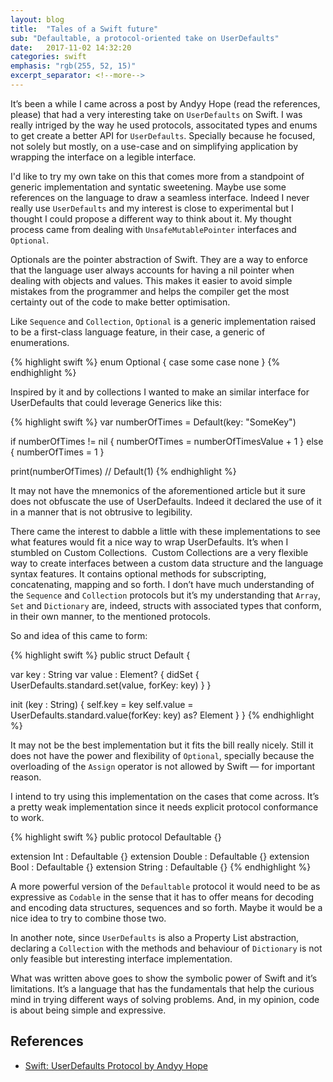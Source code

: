 ```yaml
---
layout: blog
title:  "Tales of a Swift future"
sub: "Defaultable, a protocol-oriented take on UserDefaults"
date:   2017-11-02 14:32:20
categories: swift
emphasis: "rgb(255, 52, 15)"
excerpt_separator: <!--more-->
---
```


It’s been a while I came across a post by Andyy Hope (read the references, please) that had a very interesting take on `UserDefaults` on Swift.
I was really intriged by the way he used protocols, associtated types and enums to get create a better API for `UserDefaults`.
Specially because he focused, not solely but mostly, on a use-case and on simplifying application by wrapping the interface on a legible interface.

<!--more-->

I'd like to try my own take on this that comes more from a standpoint of generic implementation and syntatic sweetening.
Maybe use some references on the language to draw a seamless interface.
Indeed I never really use `UserDefaults` and my interest is close to experimental but I thought I could propose a different way to think about it.
My thought process came from dealing with `UnsafeMutablePointer` interfaces and `Optional`.

Optionals are the pointer abstraction of Swift.
They are a way to enforce that the language user always accounts for having a nil pointer when dealing with objects and values.
This makes it easier to avoid simple mistakes from the programmer and helps the compiler get the most certainty out of the code to make better optimisation.

Like `Sequence` and `Collection`, `Optional` is a generic implementation raised to be a first-class language feature, in their case, a generic of enumerations.

{% highlight swift %}
enum Optional {
case some<T>
case none
}
{% endhighlight %}

Inspired by it and by collections I wanted to make an similar interface for UserDefaults that could leverage Generics like this:

{% highlight swift %}
var numberOfTimes = Default<Int>(key: "SomeKey")

if numberOfTimes != nil {
numberOfTimes = numberOfTimesValue + 1
} else {
numberOfTimes = 1
}

print(numberOfTimes) // Default(1)
{% endhighlight %}

It may not have the mnemonics of the aforementioned article but it sure does not obfuscate the use of UserDefaults.
Indeed it declared the use of it in a manner that is not obtrusive to legibility.

There came the interest to dabble a little with these implementations to see what features would fit a nice way to wrap UserDefaults.
It’s when I stumbled on Custom Collections.
 Custom Collections are a very flexible way to create interfaces between a custom data structure and the language syntax features.
It contains optional methods for subscripting, concatenating, mapping and so forth.
I don’t have much understanding of the `Sequence` and `Collection` protocols but it’s my understanding that `Array`, `Set` and `Dictionary` are, indeed, structs with associated types that conform, in their own manner, to the mentioned protocols.

So and idea of this came to form:

{% highlight swift %}
public struct Default<Element : Defaultable> {

var key : String
var value : Element? {
didSet {
UserDefaults.standard.set(value, forKey: key)
}
}

init (key : String) {
self.key = key
self.value = UserDefaults.standard.value(forKey: key) as? Element
}
}
{% endhighlight %}

It may not be the best implementation but it fits the bill really nicely.
Still it does not have the power and flexibility of `Optional`, specially because the overloading of the `Assign` operator is not allowed by Swift — for important reason.

I intend to try using this implementation on the cases that come across.
It’s a pretty weak implementation since it needs explicit protocol conformance to work.

{% highlight swift %}
public protocol Defaultable {}

extension Int : Defaultable {}
extension Double : Defaultable {}
extension Bool : Defaultable {}
extension String : Defaultable {}
{% endhighlight %}

A more powerful version of the `Defaultable` protocol it would need to be as expressive as `Codable` in the sense that it has to offer means for decoding and encoding data structures, sequences and so forth.
Maybe it would be a nice idea to try to combine those two.

In another note, since `UserDefaults` is also a Property List abstraction, declaring a `Collection` with the methods and behaviour of `Dictionary` is not only feasible but interesting interface implementation.

What was written above goes to show the symbolic power of Swift and it’s limitations.
It’s a language that has the fundamentals that help the curious mind in trying different ways of solving problems.
And, in my opinion, code is about being simple and expressive.

## References

- [Swift: UserDefaults Protocol by Andyy Hope](https://medium.com/swift-programming/swift-userdefaults-protocol-4cae08abbf9)
